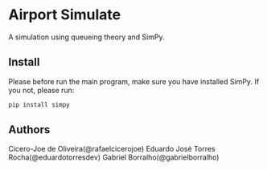 # Airport Simulate 
A simulation using queueing theory and SimPy.

## Install
Please before run the main program, make sure you have installed SimPy.
If you not, please run:

```bash
pip install simpy
```
## Authors
Cicero-Joe de Oliveira(@rafaelcicerojoe)
Eduardo José Torres Rocha(@eduardotorresdev)
Gabriel Borralho(@gabrielborralho)